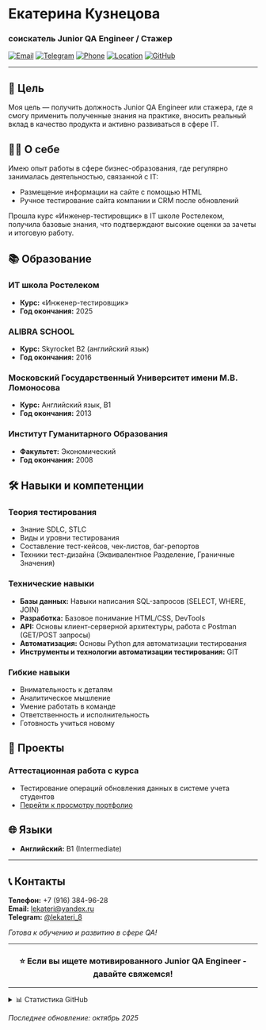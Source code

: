 # Екатерина Кузнецова 
### соискатель Junior QA Engineer / Стажер

[![Email](https://img.shields.io/badge/Email-lekateri@yandex.ru-blue?style=for-the-badge&logo=gmail)](mailto:lekateri@yandex.ru)
[![Telegram](https://img.shields.io/badge/Telegram-@lekateri_8-blue?style=for-the-badge&logo=telegram)](https://t.me/lekateri_8)
[![Phone](https://img.shields.io/badge/Phone-%2B7%20(916)%20384--96--28-green?style=for-the-badge&logo=whatsapp)](tel:+79163849628)
[![Location](https://img.shields.io/badge/Location-Moscow-red?style=for-the-badge&logo=map)]()
[![GitHub](https://img.shields.io/badge/GitHub-Portfolio-black?style=for-the-badge&logo=github)](https://github.com/lekateri/qa-portfolio)

---

## 🎯 Цель

Моя цель — получить должность Junior QA Engineer или стажера, где я смогу применить полученные знания на практике, вносить реальный вклад в качество продукта и активно развиваться в сфере IT.

## 👨‍💻 О себе

Имею опыт работы в сфере бизнес-образования, где регулярно занималась деятельностью, связанной с IT:
- Размещение информации на сайте с помощью HTML
- Ручное тестирование сайта компании и CRM после обновлений

Прошла курс «Инженер-тестировщик» в IT школе Ростелеком, получила базовые знания, что подтверждают высокие оценки за зачеты и итоговую работу.

## 📚 Образование

### **ИТ школа Ростелеком**
- **Курс:** «Инженер-тестировщик»
- **Год окончания:** 2025

### **ALIBRA SCHOOL**
- **Курс:** Skyrocket В2 (английский язык)
- **Год окончания:** 2016

### **Московский Государственный Университет имени М.В. Ломоносова**
- **Курс:** Английский язык, В1
- **Год окончания:** 2013
  
### **Институт Гуманитарного Образования**
- **Факультет:** Экономический
- **Год окончания:** 2008

## 🛠 Навыки и компетенции

### **Теория тестирования**
- Знание SDLC, STLC
- Виды и уровни тестирования
- Составление тест-кейсов, чек-листов, баг-репортов
- Техники тест-дизайна (Эквивалентное Разделение, Граничные Значения)

### **Технические навыки**
- **Базы данных:** Навыки написания SQL-запросов (SELECT, WHERE, JOIN)
- **Разработка:** Базовое понимание HTML/CSS, DevTools
- **API:** Основы клиент-серверной архитектуры, работа с Postman (GET/POST запросы)
- **Автоматизация:** Основы Python для автоматизации тестирования
- **Инструменты и технологии автоматизации тестирования:** GIT

### **Гибкие навыки**
- Внимательность к деталям
- Аналитическое мышление
- Умение работать в команде
- Ответственность и исполнительность
- Готовность учиться новому

## 📁 Проекты

### **Аттестационная работа с курса**
- Тестирование операций обновления данных в системе учета студентов
- [Перейти к просмотру портфолио](https://github.com/lekateri/qa-portfolio/tree/917d47640dc1b8a01dcc5fea630227fd85969975/%D0%A0%D0%95%D0%97%D0%AE%D0%9C%D0%95)

## 🌐 Языки
- **Английский:** B1 (Intermediate)

---

## 📞 Контакты

**Телефон:** +7 (916) 384-96-28  
**Email:** lekateri@yandex.ru  
**Telegram:** [@lekateri_8](https://t.me/lekateri_8)  

*Готова к обучению и развитию в сфере QA!*

---

<div align="center">

### ⭐ Если вы ищете мотивированного Junior QA Engineer - давайте свяжемся!

</div>

---

<details>
<summary>📊 Статистика GitHub</summary>


</details>

*Последнее обновление: октябрь 2025*
